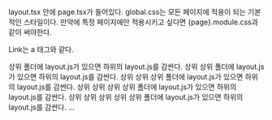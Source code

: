 layout.tsx 안에 page.tsx가 들어있다.
global.css는 모든 페이지에 적용이 되는 기본적인 스타일이다.
만약에 특정 페이지에만 적용시키고 싶다면 {page}.module.css과 같이 써야한다.

Link는 a 태그와 같다.

상위 폴더에 layout.js가 있으면 하위의 layout.js를 감싼다.
상위 상위 폴더에 layout.js가 있으면 하위의 layout.js를 감싼다.
상위 상위 상위 폴더에 layout.js가 있으면 하위의 layout.js를 감싼다.
상위 상위 상위 상위 폴더에 layout.js가 있으면 하위의 layout.js를 감싼다.
상위 상위 상위 상위 상위 폴더에 layout.js가 있으면 하위의 layout.js를 감싼다.
...